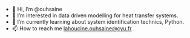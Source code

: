 - 👋 Hi, I’m @ouhsaine
- 👀 I’m interested in data driven modelling for heat transfer systems.
- 🌱 I’m currently learning about system identification technics, Python.
- 📫 How to reach me lahoucine.ouhsaine@cyu.fr

<!---
ouhsaine/ouhsaine is a ✨ special ✨ repository because its `README.md` (this file) appears on your GitHub profile.
You can click the Preview link to take a look at your changes.
--->

